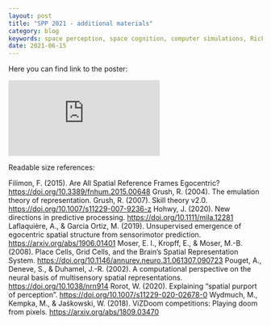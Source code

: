 ```yaml
---
layout: post
title: "SPP 2021 - additional materials"
category: blog
keywords: space perception, space cognition, computer simulations, Rick Grush, Society for Philosophy and Psychology, conference, poster
date: 2021-06-15
---
```



Here you can find link to the poster:

<embed src="https://wiktor.rorot.pl/files/rorot-modeling-spatial-purport.pdf" type="application/pdf" />

Readable size references:

Filimon, F. (2015). Are All Spatial Reference Frames Egocentric? https://doi.org/10.3389/fnhum.2015.00648
Grush, R. (2004). The emulation theory of representation.
Grush, R. (2007). Skill theory v2.0. https://doi.org/10.1007/s11229-007-9236-z
Hohwy, J. (2020). New directions in predictive processing. https://doi.org/10.1111/mila.12281
Laflaquière, A., & Garcia Ortiz, M. (2019). Unsupervised emergence of egocentric spatial structure from sensorimotor prediction.
https://arxiv.org/abs/1906.01401
Moser, E. I., Kropff, E., & Moser, M.-B. (2008). Place Cells, Grid Cells, and the Brain’s Spatial Representation System. https://doi.org/10.1146/annurev.neuro.31.061307.090723
Pouget, A., Deneve, S., & Duhamel, J.-R. (2002). A computational perspective on the neural basis of multisensory spatial representations. https://doi.org/10.1038/nrn914
Rorot, W. (2020). Explaining “spatial purport of perception”. https://doi.org/10.1007/s11229-020-02678-0
Wydmuch, M., Kempka, M., & Jaśkowski, W. (2018). ViZDoom competitions: Playing doom from pixels. https://arxiv.org/abs/1809.03470
